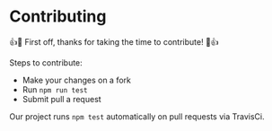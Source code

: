 # Contributing

:+1::tada: First off, thanks for taking the time to contribute! :tada::+1:

Steps to contribute:

- Make your changes on a fork
- Run `npm run test`
- Submit pull a request

Our project runs `npm test` automatically on pull requests via TravisCi.
